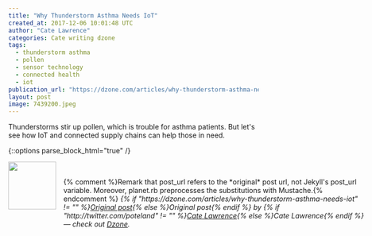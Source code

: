 ```yaml
---
title: "Why Thunderstorm Asthma Needs IoT"
created_at: 2017-12-06 10:01:48 UTC
author: "Cate Lawrence"
categories: Cate writing dzone
tags: 
  - thunderstorm asthma
  - pollen
  - sensor technology
  - connected health
  - iot
publication_url: "https://dzone.com/articles/why-thunderstorm-asthma-needs-iot"
layout: post
image: 7439200.jpeg
---
```

Thunderstorms stir up pollen, which is trouble for asthma patients. But let's see how IoT and connected supply chains can help those in need.


{::options parse_block_html="true" /}
<div class="author">
   <img src="http://www.rss-specifications.com/rss-spec-rss.gif" style="width: 96px; height: 96;">
   <span style="position: absolute; padding: 32px 15px;">{% comment %}Remark that post_url refers to the *original* post url, not Jekyll's post_url variable. Moreover, planet.rb preprocesses the substitutions with Mustache.{% endcomment %}
      <i>{% if "https://dzone.com/articles/why-thunderstorm-asthma-needs-iot" != "" %}<a href="https://dzone.com/articles/why-thunderstorm-asthma-needs-iot">Original post</a>{% else %}Original post{% endif %} by {% if "http://twitter.com/poteland" != "" %}<a href="http://twitter.com/poteland">Cate Lawrence</a>{% else %}Cate Lawrence{% endif %} &mdash; check out <a href="https://dzone.com">Dzone</a>.</i>
  </span>
</div>
